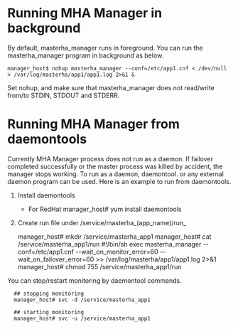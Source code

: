 # Running MHA Manager in background #
By default, masterha_manager runs in foreground. You can run the masterha_manager program in background as below.

    manager_host$ nohup masterha_manager --conf=/etc/app1.cnf < /dev/null > /var/log/masterha/app1/app1.log 2>&1 &

Set nohup, and make sure that masterha_manager does not read/write from/to STDIN, STDOUT and STDERR.


# Running MHA Manager from daemontools
Currently MHA Manager process does not run as a daemon. If failover completed successfully or the master process was killed by accident, the manager stops working.
To run as a daemon, daemontool. or any external daemon program can be used. Here is an example to run from daemontools.

1. Install daemontools

      * For RedHat
      manager_host# yum install daemontools

2. Create run file under /service/masterha_(app\_name)/run_

      manager_host# mkdir /service/masterha_app1
      manager_host# cat /service/masterha_app1/run
      #!/bin/sh
      exec masterha_manager --conf=/etc/app1.cnf --wait_on_monitor_error=60 --wait_on_failover_error=60 >> /var/log/masterha/app1/app1.log 2>&1
      manager_host# chmod 755 /service/masterha_app1/run

You can stop/restart monitoring by daemontool commands.

      ## stopping monitoring
      manager_host# svc -d /service/masterha_app1
  
      ## starting monitoring
      manager_host# svc -u /service/masterha_app1